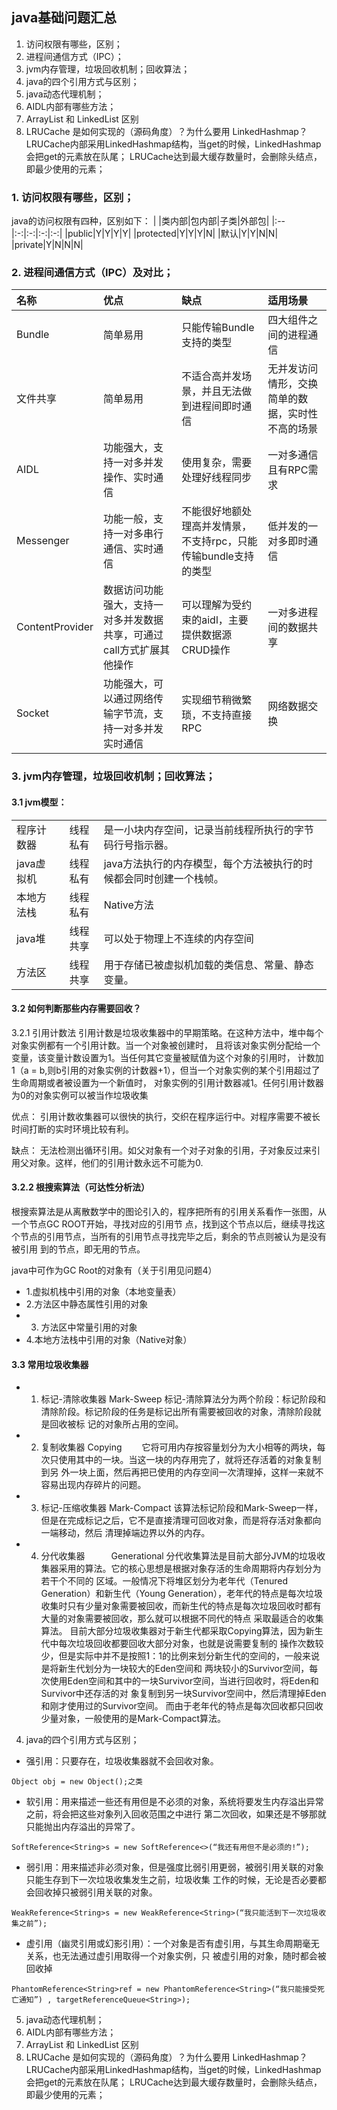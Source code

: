 
## java基础问题汇总
1. 访问权限有哪些，区别；
2. 进程间通信方式（IPC）；
3. jvm内存管理，垃圾回收机制；回收算法；
4. java的四个引用方式与区别；
5. java动态代理机制；
6. AIDL内部有哪些方法；
7. ArrayList 和 LinkedList 区别
8. LRUCache 是如何实现的（源码角度）？为什么要用 LinkedHashmap？
   LRUCache内部采用LinkedHashmap结构，当get的时候，LinkedHashmap会把get的元素放在队尾；
   LRUCache达到最大缓存数量时，会删除头结点，即最少使用的元素；

### 1. 访问权限有哪些，区别；
 java的访问权限有四种，区别如下：
|   |类内部|包内部|子类|外部包|
|:--|:-:|:-:|:-:|:-:|
|public|Y|Y|Y|Y|
|protected|Y|Y|Y|N|
|默认|Y|Y|N|N|
|private|Y|N|N|N|

### 2. 进程间通信方式（IPC）及对比；
|名称 |优点|缺点|适用场景|
|:--|:-|:-|:-|
| Bundle|简单易用 |只能传输Bundle支持的类型 |四大组件之间的进程通信 |
|文件共享|简单易用|不适合高并发场景，并且无法做到进程间即时通信| 无并发访问情形，交换简单的数据，实时性不高的场景|
|AIDL|功能强大，支持一对多并发操作、实时通信|使用复杂，需要处理好线程同步|一对多通信且有RPC需求|
|Messenger|功能一般，支持一对多串行通信、实时通信|不能很好地额处理高并发情景，不支持rpc，只能传输bundle支持的类型|低并发的一对多即时通信|
|ContentProvider|数据访问功能强大，支持一对多并发数据共享，可通过call方式扩展其他操作|可以理解为受约束的aidl，主要提供数据源CRUD操作|一对多进程间的数据共享|
|Socket|功能强大，可以通过网络传输字节流，支持一对多并发实时通信|实现细节稍微繁琐，不支持直接RPC|网络数据交换|


### 3. jvm内存管理，垃圾回收机制；回收算法；

#### 3.1 jvm模型：
||||
|:-|:-:|:-
程序计数器|线程私有 |是一小块内存空间，记录当前线程所执行的字节码行号指示器。
java虚拟机|线程私有 |java方法执行的内存模型，每个方法被执行的时候都会同时创建一个栈帧。
本地方法栈|线程私有 |Native方法
java堆|线程共享 |可以处于物理上不连续的内存空间
方法区|线程共享 |用于存储已被虚拟机加载的类信息、常量、静态变量。

#### 3.2 如何判断那些内存需要回收？
3.2.1 引用计数法
引用计数是垃圾收集器中的早期策略。在这种方法中，堆中每个对象实例都有一个引用计数。当一个对象被创建时，
且将该对象实例分配给一个变量，该变量计数设置为1。当任何其它变量被赋值为这个对象的引用时，
计数加1（a = b,则b引用的对象实例的计数器+1），但当一个对象实例的某个引用超过了生命周期或者被设置为一个新值时，
对象实例的引用计数器减1。任何引用计数器为0的对象实例可以被当作垃圾收集

优点：
引用计数收集器可以很快的执行，交织在程序运行中。对程序需要不被长时间打断的实时环境比较有利。

缺点：
无法检测出循环引用。如父对象有一个对子对象的引用，子对象反过来引用父对象。这样，他们的引用计数永远不可能为0.

#### 3.2.2 根搜索算法（可达性分析法）
根搜索算法是从离散数学中的图论引入的，程序把所有的引用关系看作一张图，从一个节点GC ROOT开始，寻找对应的引用节
点，找到这个节点以后，继续寻找这个节点的引用节点，当所有的引用节点寻找完毕之后，剩余的节点则被认为是没有被引用
到的节点，即无用的节点。

java中可作为GC Root的对象有（关于引用见问题4）
- 1.虚拟机栈中引用的对象（本地变量表）
- 2.方法区中静态属性引用的对象
- 3. 方法区中常量引用的对象
- 4.本地方法栈中引用的对象（Native对象）

#### 3.3 常用垃圾收集器

- 1) 标记-清除收集器 Mark-Sweep
标记-清除算法分为两个阶段：标记阶段和清除阶段。标记阶段的任务是标记出所有需要被回收的对象，清除阶段就是回收被标
记的对象所占用的空间。

- 2) 复制收集器        Copying　　
它将可用内存按容量划分为大小相等的两块，每次只使用其中的一块。当这一块的内存用完了，就将还存活着的对象复制到另
外一块上面，然后再把已使用的内存空间一次清理掉，这样一来就不容易出现内存碎片的问题。

- 3) 标记-压缩收集器 Mark-Compact
该算法标记阶段和Mark-Sweep一样，但是在完成标记之后，它不是直接清理可回收对象，而是将存活对象都向一端移动，然后
清理掉端边界以外的内存。

- 4) 分代收集器　　　Generational
分代收集算法是目前大部分JVM的垃圾收集器采用的算法。它的核心思想是根据对象存活的生命周期将内存划分为若干个不同的
区域。一般情况下将堆区划分为老年代（Tenured Generation）和新生代（Young Generation），老年代的特点是每次垃圾
收集时只有少量对象需要被回收，而新生代的特点是每次垃圾回收时都有大量的对象需要被回收，那么就可以根据不同代的特点
采取最适合的收集算法。
目前大部分垃圾收集器对于新生代都采取Copying算法，因为新生代中每次垃圾回收都要回收大部分对象，也就是说需要复制的
操作次数较少，但是实际中并不是按照1：1的比例来划分新生代的空间的，一般来说是将新生代划分为一块较大的Eden空间和
两块较小的Survivor空间，每次使用Eden空间和其中的一块Survivor空间，当进行回收时，将Eden和Survivor中还存活的对
象复制到另一块Survivor空间中，然后清理掉Eden和刚才使用过的Survivor空间。
而由于老年代的特点是每次回收都只回收少量对象，一般使用的是Mark-Compact算法。

4. java的四个引用方式与区别；

- 强引用：只要存在，垃圾收集器就不会回收对象。
```
Object obj = new Object();之类
```
- 软引用：用来描述一些还有用但是不必须的对象，系统将要发生内存溢出异常之前，将会把这些对象列入回收范围之中进行
第二次回收，如果还是不够那就只能抛出内存溢出的异常了。
```
SoftReference<String>s = new SoftReference<>(“我还有用但不是必须的!”);
```
- 弱引用：用来描述非必须对象，但是强度比弱引用更弱，被弱引用关联的对象只能生存到下一次垃圾收集发生之前，垃圾收集
工作的时候，无论是否必要都会回收掉只被弱引用关联的对象。
```
WeakReference<String>s = new WeakReference<String>(“我只能活到下一次垃圾收集之前”);
```
- 虚引用（幽灵引用或幻影引用）：一个对象是否有虚引用，与其生命周期毫无关系，也无法通过虚引用取得一个对象实例，只
被虚引用的对象，随时都会被回收掉
```
PhantomReference<String>ref = new PhantomReference<String>(“我只能接受死亡通知”) , targetReferenceQueue<String>);
```

5. java动态代理机制；
6. AIDL内部有哪些方法；
7. ArrayList 和 LinkedList 区别
8. LRUCache 是如何实现的（源码角度）？为什么要用 LinkedHashmap？
   LRUCache内部采用LinkedHashmap结构，当get的时候，LinkedHashmap会把get的元素放在队尾；
   LRUCache达到最大缓存数量时，会删除头结点，即最少使用的元素；


